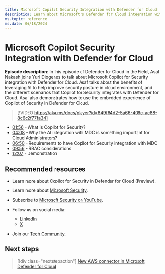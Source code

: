 ```yaml
---
title: Microsoft Copilot Security Integration with Defender for Cloud | Defender for Cloud in the field
description: Learn about Microsoft's Defender for Cloud integration with Copilot for Security. This integration provides advanced security features and enhances cloud protection.
ms.topic: reference
ms.date: 06/18/2024
---
```


# Microsoft Copilot Security Integration with Defender for Cloud

**Episode description**: In this episode of Defender for Cloud in the Field, Asaf Nakash joins Yuri Diogenes to talk about Microsoft Copilot for Security integration with Defender for Cloud. Asaf talks about the benefits of leveraging AI to help improve security posture in cloud environment, and the different scenarios that Copilot for Security integrates with Defender for Cloud. Asaf also demonstrates how to use the embedded experience of Copilot of Security in Defender for Cloud.
  

> [!VIDEO https://aka.ms/docs/player?id=849f64d2-5a66-406c-ac88-8c6c2f77fa34]

- [01:56](/shows/mdc-in-the-field/copilot-security#time=01m56s) - What is Copilot for Security?
- [04:08](/shows/mdc-in-the-field/copilot-security#time=04m08s) - Why the AI integration with MDC is something important for Cloud Administrators?
- [06:50](/shows/mdc-in-the-field/copilot-security#time=06m50s) - Requirements to have Copilot for Security integration with MDC
- [09:56](/shows/mdc-in-the-field/copilot-security#time=09m56s) - RBAC considerations
- [12:07](/shows/mdc-in-the-field/copilot-security#time=12m07s) - Demonstration

## Recommended resources

- Learn more about [Copilot for Security in Defender for Cloud (Preview)](copilot-security-in-defender-for-cloud.md).
- Learn more about [Microsoft Security](https://msft.it/6002T9HQY).
- Subscribe to [Microsoft Security on YouTube](https://www.youtube.com/playlist?list=PL3ZTgFEc7LysiX4PfHhdJPR7S8mGO14YS).

- Follow us on social media:

  - [LinkedIn](https://www.linkedin.com/showcase/microsoft-security/)
  - [X](https://x.com/msftsecurity)

- Join our [Tech Community](https://aka.ms/SecurityTechCommunity).

## Next steps

> [!div class="nextstepaction"]
> [New AWS connector in Microsoft Defender for Cloud](episode-one.md)
